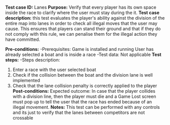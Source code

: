 **Test case ID:**
Lanes
**Purpose:**
Verify that every player has its own space inside the race to clarify where the user must stay during the it.
**Test case description:**
this test evaluates the player's ability against the division of the entire map into lanes in order to check all illegal moves that the user may cause.
This ensures that players can stand their ground and that if they do not comply with this rule, we can penalise them for the illegal action they have committed.

**Pre-conditions:**
-Prerequisites:
Game is installed and running
User has already selected a boat and is inside a race
-Test data:
Not applicable
**Test steps:**
-Steps description:
1. Enter a race with the user selected boat
2. Check if the collision between the boat and the division lane is well implemented
3. Check that the lane collision penalty is correctly applied to the player
**Post-conditions:**
Expected outcome:
In case that the player collides with a division line, then the player must die and a Game Lost screen must pop up to tell the user that the race has ended because of an illegal movement.
**Notes:**
This test can be performed with any controls and its just to verify that the lanes between competitors are not crossable